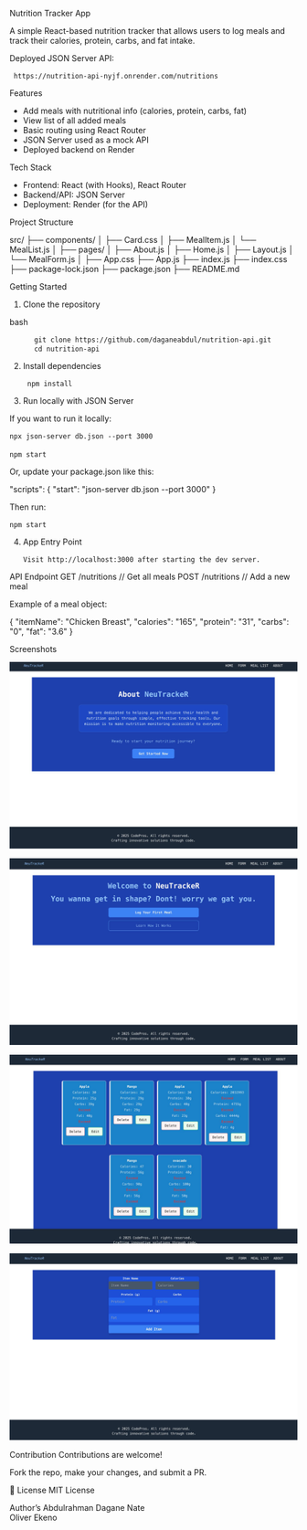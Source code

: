 
Nutrition Tracker App

A simple React-based nutrition tracker that allows users to log meals and track their calories, protein, carbs, and fat intake.

Deployed JSON Server API:  

     https://nutrition-api-nyjf.onrender.com/nutritions

Features

- Add meals with nutritional info (calories, protein, carbs, fat)
- View list of all added meals
- Basic routing using React Router
- JSON Server used as a mock API
- Deployed backend on Render

 Tech Stack

- Frontend: React (with Hooks), React Router
- Backend/API: JSON Server
- Deployment: Render (for the API)

Project Structure

src/
├── components/
│   ├── Card.css
│   ├── MealItem.js
│   └── MealList.js
│
├── pages/
│   ├── About.js
│   ├── Home.js
│   ├── Layout.js
│   └── MealForm.js
│
├── App.css
├── App.js
├── index.js
├── index.css
├── package-lock.json
├── package.json
├── README.md







Getting Started

1. Clone the repository
   

bash

          git clone https://github.com/daganeabdul/nutrition-api.git
          cd nutrition-api

2. Install dependencies
   
        npm install

4. Run locally with JSON Server

   
If you want to run it locally:

    npx json-server db.json --port 3000
    
    npm start

Or, update your package.json like this:


"scripts": {
  "start": "json-server db.json --port 3000"
}

Then run:

    npm start

4. App Entry Point

       Visit http://localhost:3000 after starting the dev server.



API Endpoint
GET /nutritions         // Get all meals
POST /nutritions        // Add a new meal

Example of a meal object:


{
  "itemName": "Chicken Breast",
  "calories": "165",
  "protein": "31",
  "carbs": "0",
  "fat": "3.6"
}

 Screenshots


![screenshot](about.png)

![screenshot](home.png)

![screenshot](meallist.png)

![screenshot](form.png)


 Contribution
Contributions are welcome!

 Fork the repo, make your changes, and submit a PR.

📝 License
MIT License

 Author’s
Abdulrahman Dagane
Nate  
Oliver  Ekeno







